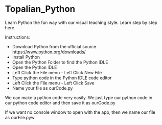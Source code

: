 # Topalian_Python
Learn Python the fun way with our visual teaching style. Learn step by step here.

Instructions:
  * Download Python from the official source https://www.python.org/downloads/
  * Install Python
  * Open the Python Folder to find the Python IDLE
  * Open the Python IDLE
  * Left Click the File menu - Left Click New File
  * Type python code in the Python IDLE code editor
  * Left Click the File menu - Left Click Save
  * Name your file as ourCode.py
  
  We can make a python code very easily. We just type our python code in our python code editor and then save it as ourCode.py
  
  If we want no console window to open with the app, then we name our file as ourFile.pyw
